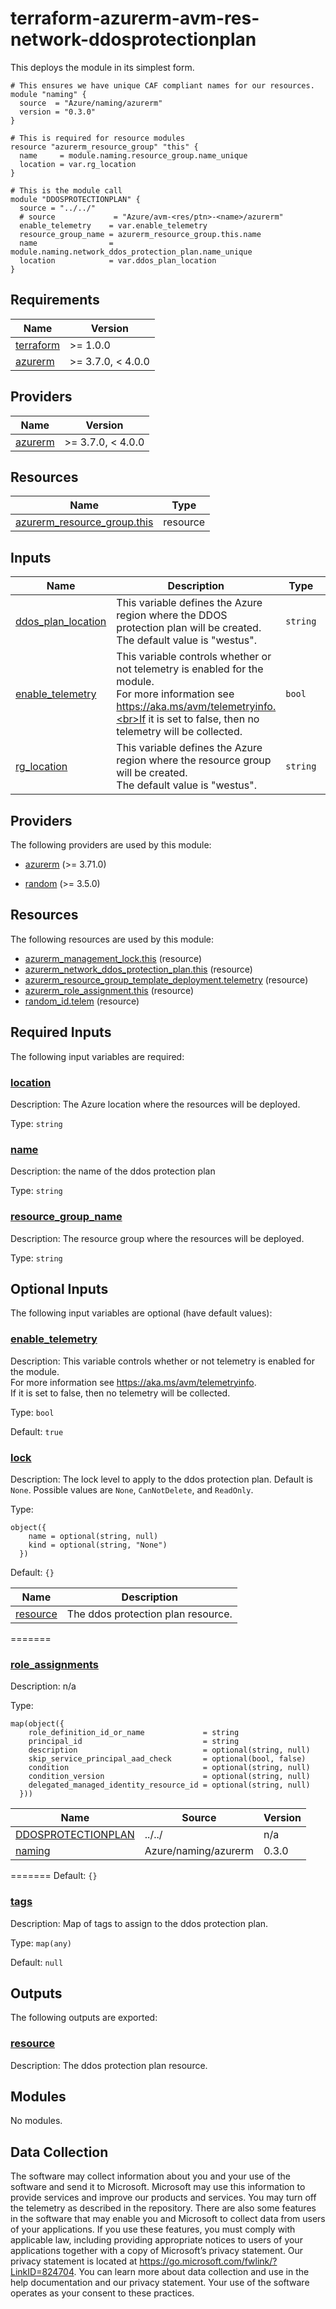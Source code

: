<!-- BEGIN_TF_DOCS -->
# terraform-azurerm-avm-res-network-ddosprotectionplan


This deploys the module in its simplest form.

```hcl
# This ensures we have unique CAF compliant names for our resources.
module "naming" {
  source  = "Azure/naming/azurerm"
  version = "0.3.0"
}

# This is required for resource modules
resource "azurerm_resource_group" "this" {
  name     = module.naming.resource_group.name_unique
  location = var.rg_location
}

# This is the module call
module "DDOSPROTECTIONPLAN" {
  source = "../../"
  # source             = "Azure/avm-<res/ptn>-<name>/azurerm"
  enable_telemetry    = var.enable_telemetry
  resource_group_name = azurerm_resource_group.this.name
  name                = module.naming.network_ddos_protection_plan.name_unique
  location            = var.ddos_plan_location
}
```


<!-- markdownlint-disable MD033 -->
## Requirements


| Name | Version |
|------|---------|
| <a name="requirement_terraform"></a> [terraform](#requirement\_terraform) | >= 1.0.0 |
| <a name="requirement_azurerm"></a> [azurerm](#requirement\_azurerm) | >= 3.7.0, < 4.0.0 |

## Providers

| Name | Version |
|------|---------|
| <a name="provider_azurerm"></a> [azurerm](#provider\_azurerm) | >= 3.7.0, < 4.0.0 |

## Resources

| Name | Type |
|------|------|
| [azurerm_resource_group.this](https://registry.terraform.io/providers/hashicorp/azurerm/latest/docs/resources/resource_group) | resource |

<!-- markdownlint-disable MD013 -->
## Inputs

| Name | Description | Type | Default | Required |
|------|-------------|------|---------|:--------:|
| <a name="input_ddos_plan_location"></a> [ddos\_plan\_location](#input\_ddos\_plan\_location) | This variable defines the Azure region where the DDOS protection plan will be created.<br>The default value is "westus". | `string` | `"westus"` | no |
| <a name="input_enable_telemetry"></a> [enable\_telemetry](#input\_enable\_telemetry) | This variable controls whether or not telemetry is enabled for the module.<br>For more information see https://aka.ms/avm/telemetryinfo.<br>If it is set to false, then no telemetry will be collected. | `bool` | `true` | no |
| <a name="input_rg_location"></a> [rg\_location](#input\_rg\_location) | This variable defines the Azure region where the resource group will be created.<br>The default value is "westus". | `string` | `"westus"` | no |

## Providers

The following providers are used by this module:

- <a name="provider_azurerm"></a> [azurerm](#provider\_azurerm) (>= 3.71.0)

- <a name="provider_random"></a> [random](#provider\_random) (>= 3.5.0)

## Resources

The following resources are used by this module:

- [azurerm_management_lock.this](https://registry.terraform.io/providers/hashicorp/azurerm/latest/docs/resources/management_lock) (resource)
- [azurerm_network_ddos_protection_plan.this](https://registry.terraform.io/providers/hashicorp/azurerm/latest/docs/resources/network_ddos_protection_plan) (resource)
- [azurerm_resource_group_template_deployment.telemetry](https://registry.terraform.io/providers/hashicorp/azurerm/latest/docs/resources/resource_group_template_deployment) (resource)
- [azurerm_role_assignment.this](https://registry.terraform.io/providers/hashicorp/azurerm/latest/docs/resources/role_assignment) (resource)
- [random_id.telem](https://registry.terraform.io/providers/hashicorp/random/latest/docs/resources/id) (resource)

<!-- markdownlint-disable MD013 -->
## Required Inputs

The following input variables are required:

### <a name="input_location"></a> [location](#input\_location)

Description: The Azure location where the resources will be deployed.

Type: `string`

### <a name="input_name"></a> [name](#input\_name)

Description: the name of the ddos protection plan

Type: `string`

### <a name="input_resource_group_name"></a> [resource\_group\_name](#input\_resource\_group\_name)

Description: The resource group where the resources will be deployed.

Type: `string`

## Optional Inputs

The following input variables are optional (have default values):

### <a name="input_enable_telemetry"></a> [enable\_telemetry](#input\_enable\_telemetry)

Description: This variable controls whether or not telemetry is enabled for the module.  
For more information see https://aka.ms/avm/telemetryinfo.  
If it is set to false, then no telemetry will be collected.

Type: `bool`

Default: `true`

### <a name="input_lock"></a> [lock](#input\_lock)

Description: The lock level to apply to the ddos protection plan. Default is `None`. Possible values are `None`, `CanNotDelete`, and `ReadOnly`.

Type:

```hcl
object({
    name = optional(string, null)
    kind = optional(string, "None")
  })
```


Default: `{}`


| Name | Description |
|------|-------------|
| <a name="output_resource"></a> [resource](#output\_resource) | The ddos protection plan resource. |
=======
### <a name="input_role_assignments"></a> [role\_assignments](#input\_role\_assignments)

Description: n/a

Type:


```hcl
map(object({
    role_definition_id_or_name             = string
    principal_id                           = string
    description                            = optional(string, null)
    skip_service_principal_aad_check       = optional(bool, false)
    condition                              = optional(string, null)
    condition_version                      = optional(string, null)
    delegated_managed_identity_resource_id = optional(string, null)
  }))
```


| Name | Source | Version |
|------|--------|---------|
| <a name="module_DDOSPROTECTIONPLAN"></a> [DDOSPROTECTIONPLAN](#module\_DDOSPROTECTIONPLAN) | ../../ | n/a |
| <a name="module_naming"></a> [naming](#module\_naming) | Azure/naming/azurerm | 0.3.0 |
=======
Default: `{}`

### <a name="input_tags"></a> [tags](#input\_tags)

Description: Map of tags to assign to the ddos protection plan.

Type: `map(any)`

Default: `null`

## Outputs

The following outputs are exported:

### <a name="output_resource"></a> [resource](#output\_resource)

Description: The ddos protection plan resource.

## Modules

No modules.


<!-- markdownlint-disable-next-line MD041 -->
## Data Collection

The software may collect information about you and your use of the software and send it to Microsoft. Microsoft may use this information to provide services and improve our products and services. You may turn off the telemetry as described in the repository. There are also some features in the software that may enable you and Microsoft to collect data from users of your applications. If you use these features, you must comply with applicable law, including providing appropriate notices to users of your applications together with a copy of Microsoft’s privacy statement. Our privacy statement is located at <https://go.microsoft.com/fwlink/?LinkID=824704>. You can learn more about data collection and use in the help documentation and our privacy statement. Your use of the software operates as your consent to these practices.
<!-- END_TF_DOCS -->
